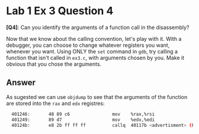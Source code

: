 # Lab 1 Ex 3 Question 4

**[Q4]**: Can you identify the arguments of a function call in the disassembly?

Now that we know about the calling convention, let's play with it. With a debugger, you can choose to change whatever registers you want, whenever you want. Using ONLY the `set` command in `gdb`, try calling a function that isn't called in `ex3.c`, with arguments chosen by you. Make it obvious that you chose the arguments.

## Answer

As sugested we can use `objdump` to see that the arguments of the function are stored into the `rax` and `edx` registres:

```bash
  401246:       48 89 c6                mov    %rax,%rsi
  401249:       89 d7                   mov    %edx,%edi
  40124b:       e8 2b ff ff ff          callq  40117b <advertisment> (File Offset: 0x117b)
```